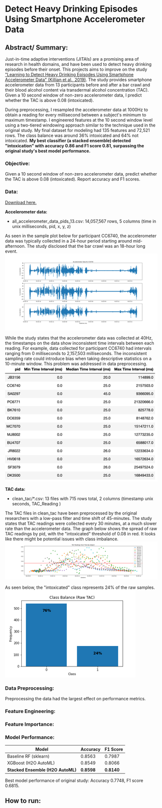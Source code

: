 # Detect Heavy Drinking Episodes Using Smartphone Accelerometer Data

## Abstract/ Summary:
Just-in-time adaptive interventions (JITAIs) are a promising area of research in health domains, and have been used to detect heavy drinking episodes before their onset. This projects aims to improve on the study ["Learning to Detect Heavy Drinking Episodes Using Smartphone Accelerometer Data" (Killian et al., 2019)](http://ceur-ws.org/Vol-2429/paper6.pdf). The study provides smartphone accelerometer data from 13 participants before and after a bar crawl and their blood alcohol content via transdermal alcohol concentration (TAC). Given a 10 second window of non-zero accelerometer data, I predict whether the TAC is above 0.08 (intoxicated). 

During preprocessing, I resampled the accelerometer data at 1000Hz to obtain a reading for every millisecond between a subject's minimum to maximum timestamp. I engineered features at the 10 second window level using a two-tiered windowing approach similar to the technique used in the original study. My final dataset for modeling had 135 features and 72,521 rows. The class balance was around 36% intoxicated and 64% not intoxicated. <b> My best classifier (a stacked ensemble) detected "intoxication" with accuracy 0.86 and F1 score 0.81, surpassing the original study's best model performance. </b>

### Objective: 
Given a 10 second window of non-zero accelerometer data, predict whether the TAC is above 0.08 (intoxicated). Report accuracy and F1 scores.

### Data:
[Download here.](https://archive.ics.uci.edu/ml/datasets/Bar+Crawl%3A+Detecting+Heavy+Drinking)

<b> Accelerometer data:</b>
* all_accelerometer_data_pids_13.csv: 14,057,567 rows, 5 columns (time in unix milliseconds, pid, x, y, z)

As seen in the sample plot below for participant CC6740, the accelerometer data was typically collected in a 24-hour period starting around mid-afternoon. The study disclosed that the bar crawl was an 18-hour long event.
![](plots/acc_readings.png)

While the study states that the accelerometer data was collected at 40Hz, the timestamps on the data show inconsistent time intervals between each reading. For example, data collected for participant CC6740 had intervals ranging from 0 milliseconds to 2,157,503 milliseconds. The inconsistent sampling rate could introduce bias when taking descriptive statistics on a 10-minute window. This problem was addressed in data preprocessing.
![](plots/acc_time_intervals.png)

<b> TAC data:</b>
* clean_tac/*.csv: 13 files with 715 rows total, 2 columns (timestamp unix seconds, TAC_Reading )

The TAC files in clean_tac have been preprocessed by the original researchers with a low-pass filter and time shift of 45-minutes. The study states that TAC readings were collected every 30 minutes, at a much slower rate than the accelerometer data. The graph below shows the spread of raw TAC readings by pid, with the "intoxicated" threshold of 0.08 in red. It looks like there might be potential issues with class imbalance.
![](plots/tac_readings.png)

As seen below, the "intoxicated" class represents 24% of the raw samples. 
![](plots/class_balance_(raw_tac).png)

### Data Preprocessing:
Preprocessing the data had the largest effect on performance metrics.

### Feature Engineering:


### Feature Importance:

### Model Performance:

Model | Accuracy | F1 Score
--- | --- | --- 
Baseline RF (sklearn) | 0.8563 | 0.7987
XGBoost (H2O AutoML) | 0.8549 | 0.8066
<b>Stacked Ensemble (H2O AutoML)</b> | <b>0.8598</b> | <b>0.8140</b>

Best model performance of original study: Accuracy 0.7748, F1 score 0.6815.

## How to run:

